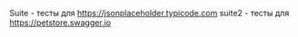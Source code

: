 Suite - тесты для https://jsonplaceholder.typicode.com
suite2 - тесты для https://petstore.swagger.io


